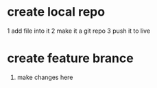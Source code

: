 # create local repo

1 add file into it
2 make it a git repo
3 push it to live
# create feature brance
1) make changes here